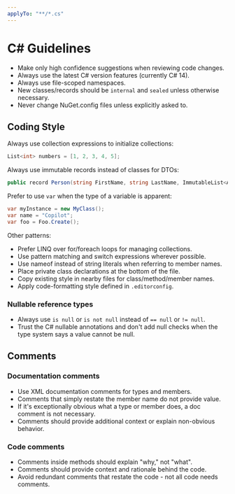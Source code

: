 ```yaml
---
applyTo: "**/*.cs"
---
```


# C# Guidelines

- Make only high confidence suggestions when reviewing code changes.
- Always use the latest C# version features (currently C# 14).
- Always use file-scoped namespaces.
- New classes/records should be `internal` and `sealed` unless otherwise necessary.
- Never change NuGet.config files unless explicitly asked to.

## Coding Style

Always use collection expressions to initialize collections:

```csharp
List<int> numbers = [1, 2, 3, 4, 5];
```

Always use immutable records instead of classes for DTOs:

```csharp
public record Person(string FirstName, string LastName, ImmutableList<Address> Addresses);
```

Prefer to use `var` when the type of a variable is apparent:

```csharp
var myInstance = new MyClass();
var name = "Copilot";
var foo = Foo.Create();
```

Other patterns:

- Prefer LINQ over for/foreach loops for managing collections.
- Use pattern matching and switch expressions wherever possible.
- Use nameof instead of string literals when referring to member names.
- Place private class declarations at the bottom of the file.
- Copy existing style in nearby files for class/method/member names.
- Apply code-formatting style defined in `.editorconfig`.

### Nullable reference types

- Always use `is null` or `is not null` instead of `== null` or `!= null`.
- Trust the C# nullable annotations and don't add null checks when the type system says a value cannot be null.

## Comments

### Documentation comments

- Use XML documentation comments for types and members.
- Comments that simply restate the member name do not provide value.
- If it's exceptionally obvious what a type or member does, a doc comment is not necessary.
- Comments should provide additional context or explain non-obvious behavior.

### Code comments

- Comments inside methods should explain "why," not "what".
- Comments should provide context and rationale behind the code.
- Avoid redundant comments that restate the code - not all code needs comments.
